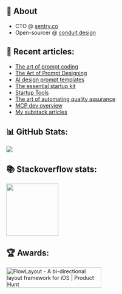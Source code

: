 ## 👋 About

- CTO @ [sentry.co](https://sentry.co/)
- Open-sourcer @ [conduit.design](https://github.com/eonist/conduit)

## 📝 Recent articles:
- [The art of prompt coding](https://gist.github.com/eonist/22e7458f9b38424af9d1bfd791b796a4)
- [The Art of Prompt Designing](https://gist.github.com/eonist/29c1a5f3803884422b2a73bc6559fb93 )
- [AI design prompt templates](https://gist.github.com/eonist/166bf55c1c61b99d5712e826c6df0d15)
- [The essential startup kit](https://gist.github.com/eonist/bfe460dd425a97f91db9285853213309)
- [Startup Tools](https://gist.github.com/eonist/9d1ce0c5039aff1e3044a4906881b166)
- [The art of automating quality assurance](https://eon.codes/blog/2022/11/24/the-art-of-automating-qa/)
- [MCP dev overview](https://gist.github.com/eonist/d2bdc9bb6ecfdc6389123991756140bb) 
- [My substack articles](https://eoncodes.substack.com/)
 
## 📊 GitHub Stats:
![](https://github-readme-stats.vercel.app/api?username=eonist&theme=dracula&hide_border=false&include_all_commits=false&count_private=false)<br/>

## 📚 Stackoverflow stats:
<img height="137px"
  src="https://stackoverflow-card.vercel.app/?userID=5389500&theme=dracula"
/>

## 🏆 Awards:
<a href="https://www.producthunt.com/posts/flowlayout?utm_source=badge-top-post-badge&utm_medium=badge&utm_souce=badge-flowlayout" target="_blank"><img src="https://api.producthunt.com/widgets/embed-image/v1/top-post-badge.svg?post_id=132318&theme=light&period=daily" alt="FlowLayout - A&#0032;bi&#0045;directional&#0032;layout&#0032;framework&#0032;for&#0032;iOS | Product Hunt" style="width: 250px; height: 54px;" width="250" height="54" /></a>
